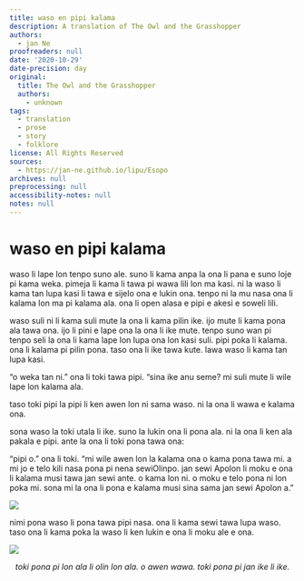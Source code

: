 ```yaml
---
title: waso en pipi kalama
description: A translation of The Owl and the Grasshopper
authors:
  - jan Ne
proofreaders: null
date: '2020-10-29'
date-precision: day
original:
  title: The Owl and the Grasshopper
  authors:
    - unknown
tags:
  - translation
  - prose
  - story
  - folklore
license: All Rights Reserved
sources:
  - https://jan-ne.github.io/lipu/Esopo
archives: null
preprocessing: null
accessibility-notes: null
notes: null
---
```


# waso en pipi kalama

waso li lape lon tenpo suno ale. suno li kama anpa la ona li pana e suno loje pi kama weka. pimeja li kama li tawa pi wawa lili lon ma kasi. ni la waso li kama tan lupa kasi li tawa e sijelo ona e lukin ona. tenpo ni la mu nasa ona li kalama lon ma pi kalama ala. ona li open alasa e pipi e akesi e soweli lili.

waso suli ni li kama suli mute la ona li kama pilin ike. ijo mute li kama pona ala tawa ona. ijo li pini e lape ona la ona li ike mute. tenpo suno wan pi tenpo seli la ona li kama lape lon lupa ona lon kasi suli. pipi poka li kalama. ona li kalama pi pilin pona. taso ona li ike tawa kute. lawa waso li kama tan lupa kasi.

“o weka tan ni.” ona li toki tawa pipi. “sina ike anu seme? mi suli mute li wile lape lon kalama ala.

taso toki pipi la pipi li ken awen lon ni sama waso. ni la ona li wawa e kalama ona.

sona waso la toki utala li ike. suno la lukin ona li pona ala. ni la ona li ken ala pakala e pipi. ante la ona li toki pona tawa ona:

“pipi o.” ona li toki. “mi wile awen lon la kalama ona o kama pona tawa mi. a mi jo e telo kili nasa pona pi nena sewiOlinpo. jan sewi Apolon li moku e ona li kalama musi tawa jan sewi ante. o kama lon ni. o moku e telo pona ni lon poka mi. sona mi la ona li pona e kalama musi sina sama jan sewi Apolon a.”

![](https://jan-ne.github.io/lipu/Esopo/waso_en_pipi_kalama.jpg)

nimi pona waso li pona tawa pipi nasa. ona li kama sewi tawa lupa waso. taso ona li kama poka la waso li ken lukin e ona li moku ale e ona.

![](https://jan-ne.github.io/lipu/Esopo/waso_en_pipi_kalama.jpg)

*<p style="text-align: center;">toki pona pi lon ala li olin lon ala. o awen wawa. toki pona pi jan ike li ike. </p>*